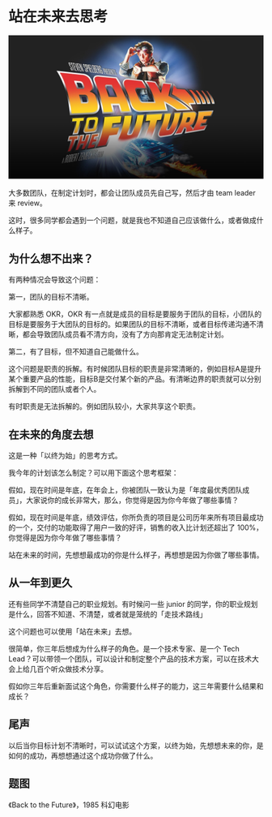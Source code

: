 # 站在未来去思考

![Back to the Future](../../images/posts/2022/0801/back-to-the-future.jpeg)

大多数团队，在制定计划时，都会让团队成员先自己写，然后才由 team leader 来 review。

这时，很多同学都会遇到一个问题，就是我也不知道自己应该做什么，或者做成什么样子。

## 为什么想不出来？

有两种情况会导致这个问题：

第一，团队的目标不清晰。

大家都熟悉 OKR，OKR 有一点就是成员的目标是要服务于团队的目标，小团队的目标是要服务于大团队的目标的。如果团队的目标不清晰，或者目标传递沟通不清晰，都会导致团队成员看不清方向，没有了方向那肯定无法制定计划。

第二，有了目标，但不知道自己能做什么。

这个问题是职责的拆解。有时候团队目标的职责是非常清晰的，例如目标A是提升某个重要产品的性能，目标B是交付某个新的产品。有清晰边界的职责就可以分别拆解到不同的团队或者个人。

有时职责是无法拆解的。例如团队较小，大家共享这个职责。

## 在未来的角度去想

这是一种「以终为始」的思考方式。

我今年的计划该怎么制定？可以用下面这个思考框架：

假如，现在时间是年底，在年会上，你被团队一致认为是「年度最优秀团队成员」，大家说你的成长非常大，那么，你觉得是因为你今年做了哪些事情？

假如，现在时间是年底，绩效评估，你所负责的项目是公司历年来所有项目最成功的一个，交付的功能取得了用户一致的好评，销售的收入比计划还超出了 100%，你觉得是因为你今年做了哪些事情？

站在未来的时间，先想想最成功的你是什么样子，再想想是因为你做了哪些事情。

## 从一年到更久

还有些同学不清楚自己的职业规划。有时候问一些 junior 的同学，你的职业规划是什么，回答不知道、不清楚，或者就是笼统的「走技术路线」

这个问题也可以使用「站在未来」去想。

很简单，你三年后想成为什么样子的角色。是一个技术专家、是一个 Tech Lead？可以带领一个团队，可以设计和制定整个产品的技术方案，可以在技术大会上给几百个听众做技术分享。

假如你三年后重新面试这个角色，你需要什么样子的能力，这三年需要什么结果和成长？

## 尾声

以后当你目标计划不清晰时，可以试试这个方案，以终为始，先想想未来的你，是如何的成功，再想想通过这个成功你做了什么。

## 题图

《Back to the Future》，1985 科幻电影

